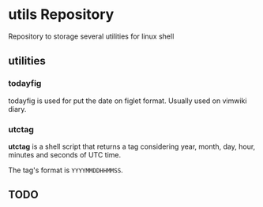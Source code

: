 # utils Repository

Repository to storage several utilities for linux shell

## utilities

### todayfig

todayfig is used for put the date on figlet format. Usually used on vimwiki diary.


### utctag

**utctag** is a shell script that returns a tag considering year, month, day, hour, minutes and seconds of UTC time.

The tag's format is ```YYYYMMDDHHMMSS```.

## TODO

